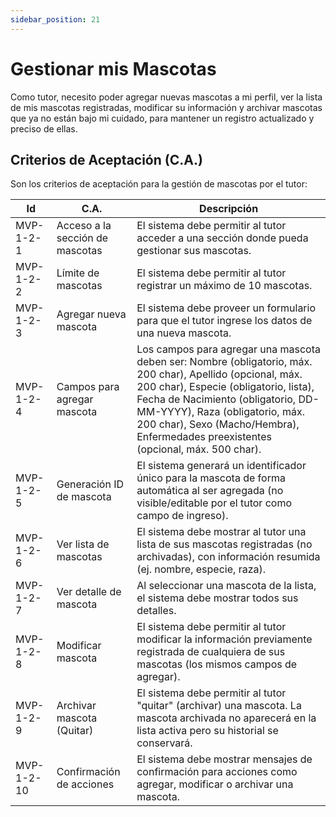 ```yaml
---
sidebar_position: 21
---
```


# Gestionar mis Mascotas

Como tutor, necesito poder agregar nuevas mascotas a mi perfil, ver la lista de mis mascotas registradas, modificar su información y archivar mascotas que ya no están bajo mi cuidado, para mantener un registro actualizado y preciso de ellas.

## Criterios de Aceptación (C.A.)
Son los criterios de aceptación para la gestión de mascotas por el tutor:

| Id        | C.A.                                      | Descripción                                                                                                                                |
|-----------|-------------------------------------------|--------------------------------------------------------------------------------------------------------------------------------------------|
| MVP-1-2-1 | Acceso a la sección de mascotas           | El sistema debe permitir al tutor acceder a una sección donde pueda gestionar sus mascotas.                                                 |
| MVP-1-2-2 | Límite de mascotas                        | El sistema debe permitir al tutor registrar un máximo de 10 mascotas.                                                                      |
| MVP-1-2-3 | Agregar nueva mascota                     | El sistema debe proveer un formulario para que el tutor ingrese los datos de una nueva mascota.                                              |
| MVP-1-2-4 | Campos para agregar mascota               | Los campos para agregar una mascota deben ser: Nombre (obligatorio, máx. 200 char), Apellido (opcional, máx. 200 char), Especie (obligatorio, lista), Fecha de Nacimiento (obligatorio, DD-MM-YYYY), Raza (obligatorio, máx. 200 char), Sexo (Macho/Hembra), Enfermedades preexistentes (opcional, máx. 500 char). |
| MVP-1-2-5 | Generación ID de mascota                  | El sistema generará un identificador único para la mascota de forma automática al ser agregada (no visible/editable por el tutor como campo de ingreso). |
| MVP-1-2-6 | Ver lista de mascotas                     | El sistema debe mostrar al tutor una lista de sus mascotas registradas (no archivadas), con información resumida (ej. nombre, especie, raza). |
| MVP-1-2-7 | Ver detalle de mascota                    | Al seleccionar una mascota de la lista, el sistema debe mostrar todos sus detalles.                                                        |
| MVP-1-2-8 | Modificar mascota                         | El sistema debe permitir al tutor modificar la información previamente registrada de cualquiera de sus mascotas (los mismos campos de agregar). |
| MVP-1-2-9 | Archivar mascota (Quitar)                 | El sistema debe permitir al tutor "quitar" (archivar) una mascota. La mascota archivada no aparecerá en la lista activa pero su historial se conservará. |
| MVP-1-2-10| Confirmación de acciones                  | El sistema debe mostrar mensajes de confirmación para acciones como agregar, modificar o archivar una mascota.                               |